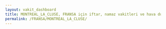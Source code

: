 ```yaml
---
layout: vakit_dashboard
title: MONTREAL_LA_CLUSE, FRANSA için iftar, namaz vakitleri ve hava durumu - ilçe/eyalet seç
permalink: /FRANSA/MONTREAL_LA_CLUSE/
---
```


<script type="text/javascript">
  var GLOBAL_COUNTRY = 'FRANSA';
  var GLOBAL_CITY = 'MONTREAL_LA_CLUSE';
  var GLOBAL_STATE = '';
  var lat = 72;
  var lon = 21;
</script>
